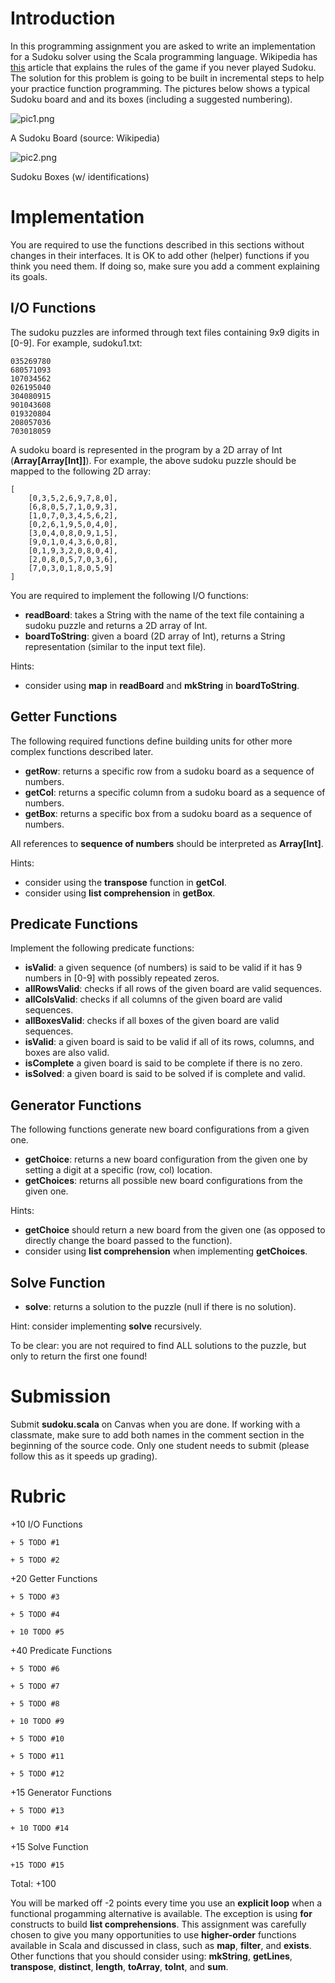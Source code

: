 # Introduction

In this programming assignment you are asked to write an implementation for a Sudoku solver using the Scala programming language.  Wikipedia has [this](https://en.wikipedia.org/wiki/Sudoku) article that explains the rules of the game if you never played Sudoku.  The solution for this problem is going to be built in incremental steps to help your practice function programming.  The pictures below shows a typical Sudoku board and and its boxes (including a suggested numbering). 

![pic1.png](pics/pic1.png)

A Sudoku Board (source: Wikipedia) 

![pic2.png](pics/pic2.png)

Sudoku Boxes (w/ identifications) 

# Implementation

You are required to use the functions described in this sections without changes in their interfaces. It is OK to add other (helper) functions if you think you need them. If doing so, make sure you add a comment explaining its goals. 

## I/O Functions

The sudoku puzzles are informed through text files containing 9x9 digits in [0-9]. For example, sudoku1.txt: 

```
035269780
680571093
107034562
026195040
304080915
901043608
019320804
208057036
703018059
```

A sudoku board is represented in the program by a 2D array of Int (**Array[Array[Int]]**). For example, the above sudoku puzzle should be mapped to the following 2D array: 

```
[
    [0,3,5,2,6,9,7,8,0], 
    [6,8,0,5,7,1,0,9,3], 
    [1,0,7,0,3,4,5,6,2], 
    [0,2,6,1,9,5,0,4,0], 
    [3,0,4,0,8,0,9,1,5], 
    [9,0,1,0,4,3,6,0,8], 
    [0,1,9,3,2,0,8,0,4], 
    [2,0,8,0,5,7,0,3,6], 
    [7,0,3,0,1,8,0,5,9]
]
```

You are required to implement the following I/O functions: 

* **readBoard**: takes a String with the name of the text file containing a sudoku puzzle and returns a 2D array of Int.
* **boardToString**: given a board (2D array of Int), returns a String representation (similar to the input text file). 

Hints: 
* consider using **map** in **readBoard** and **mkString** in **boardToString**. 

## Getter Functions

The following required functions define building units for other more complex functions described later. 

* **getRow**: returns a specific row from a sudoku board as a sequence of numbers. 
* **getCol**: returns a specific column from a sudoku board as a sequence of numbers. 
* **getBox**: returns a specific box from a sudoku board as a sequence of numbers. 

All references to **sequence of numbers** should be interpreted as **Array[Int]**. 

Hints: 

* consider using the **transpose** function in **getCol**. 
* consider using **list comprehension** in **getBox**. 

## Predicate Functions

Implement the following predicate functions: 

* **isValid**: a given sequence (of numbers) is said to be valid if it has 9 numbers in [0-9] with possibly repeated zeros.
* **allRowsValid**: checks if all rows of the given board are valid sequences. 
* **allColsValid**: checks if all columns of the given board are valid sequences. 
* **allBoxesValid**: checks if all boxes of the given board are valid sequences. 
* **isValid**: a given board is said to be valid if all of its rows, columns, and boxes are also valid. 
* **isComplete** a given board is said to be complete if there is no zero. 
* **isSolved**: a given board is said to be solved if is complete and valid. 

## Generator Functions

The following functions generate new board configurations from a given one. 

* **getChoice**: returns a new board configuration from the given one by setting a digit at a specific (row, col) location. 
* **getChoices**: returns all possible new board configurations from the given one. 

Hints:
* **getChoice** should return a new board from the given one (as opposed to directly change the board passed to the function). 
* consider using **list comprehension** when implementing **getChoices**. 

## Solve Function

* **solve**: returns a solution to the puzzle (null if there is no solution). 

Hint: consider implementing **solve** recursively. 

To be clear: you are not required to find ALL solutions to the puzzle, but only to return the first one found!

# Submission

Submit **sudoku.scala** on Canvas when you are done. If working with a classmate, make sure to add both names in the comment section in the beginning of the source code. Only one student needs to submit (please follow this as it speeds up grading). 

# Rubric

+10 I/O Functions

    + 5 TODO #1

    + 5 TODO #2

+20 Getter Functions

    + 5 TODO #3

    + 5 TODO #4

    + 10 TODO #5

+40 Predicate Functions

    + 5 TODO #6

    + 5 TODO #7

    + 5 TODO #8

    + 10 TODO #9

    + 5 TODO #10

    + 5 TODO #11

    + 5 TODO #12

+15 Generator Functions

    + 5 TODO #13

    + 10 TODO #14

+15 Solve Function

    +15 TODO #15

Total: +100

You will be marked off -2 points every time you use an **explicit loop** when a functional progamming alternative is available. The exception is using **for** constructs to build **list comprehensions**.  This assignment was carefully chosen to give you many opportunities to use **higher-order** functions available in Scala and discussed in class, such as **map**, **filter**, and **exists**.  Other functions that you should consider using: **mkString**, **getLines**, **transpose**, **distinct**, **length**, **toArray**, **toInt**, and **sum**. 